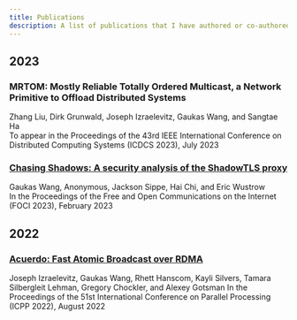 ```yaml
---
title: Publications
description: A list of publications that I have authored or co-authored.
---
```

## 2023

### MRTOM: Mostly Reliable Totally Ordered Multicast, a Network Primitive to Offload Distributed Systems

Zhang Liu, Dirk Grunwald, Joseph Izraelevitz, Gaukas Wang, and Sangtae Ha \
To appear in the Proceedings of the 43rd IEEE International Conference on Distributed Computing Systems (ICDCS 2023), July 2023

### [Chasing Shadows: A security analysis of the ShadowTLS proxy](https://www.petsymposium.org/foci/2023/foci-2023-0002.php)
Gaukas Wang, Anonymous, Jackson Sippe, Hai Chi, and Eric Wustrow \
In the Proceedings of the Free and Open Communications on the Internet (FOCI 2023), February 2023

## 2022

### [Acuerdo: Fast Atomic Broadcast over RDMA](https://dl.acm.org/doi/abs/10.1145/3545008.3545041)
Joseph Izraelevitz, Gaukas Wang, Rhett Hanscom, Kayli Silvers, Tamara Silbergleit Lehman, Gregory Chockler, and Alexey Gotsman
In the Proceedings of the 51st International Conference on Parallel Processing (ICPP 2022), August 2022